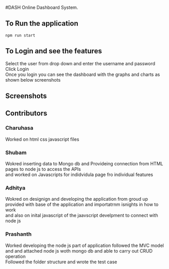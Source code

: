 #DASH Online Dashboard System.
## To Run the application 
```
npm run start
```

## To Login and see the features 
Select the user from drop down and enter the username and password  
Click Login  
Once you login you can see the dashboard with the graphs and charts as shown below screenshots  

## Screenshots
## Contributors
### Charuhasa
Worked on html css javascript files
### Shubam
Wokred inserting data to Mongo db and Provideing connection from HTML pages to node js to access the APIs  
and worked on Javascripts for indidvidula page fro individual features
### Adhitya
Wokred on designign and developing the application from groud up provided with base of the application and importatrnm isnights in how to work  
and also on inital javascript of the jaavscript develpment to connect with node js 
### Prashanth
Worked developing the node js part of application followed the MVC model and and attached node js woth mongo db and able to carry out CRUD operation  
Followed the folder structure and wrote the test case 
